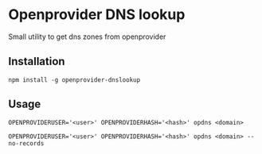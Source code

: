 # Openprovider DNS lookup

Small utility to get dns zones from openprovider

## Installation

```
npm install -g openprovider-dnslookup
```

## Usage

```
OPENPROVIDERUSER='<user>' OPENPROVIDERHASH='<hash>' opdns <domain>
```

```
OPENPROVIDERUSER='<user>' OPENPROVIDERHASH='<hash>' opdns <domain> --no-records
```
